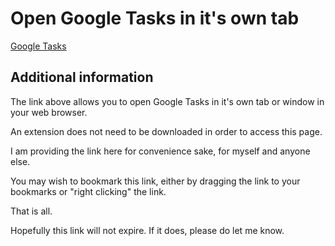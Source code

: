 # Open Google Tasks in it's own tab

[Google Tasks](https://tasks.google.com/embed/?origin=https://calendar.google.com&fullWidth=1)

## Additional information

The link above allows you to open Google Tasks in it's own tab or window in your web browser.

An extension does not need to be downloaded in order to access this page.

I am providing the link here for convenience sake, for myself and anyone else.

You may wish to bookmark this link, either by dragging the link to your bookmarks or "right clicking" the link.

That is all.

Hopefully this link will not expire. If it does, please do let me know.
